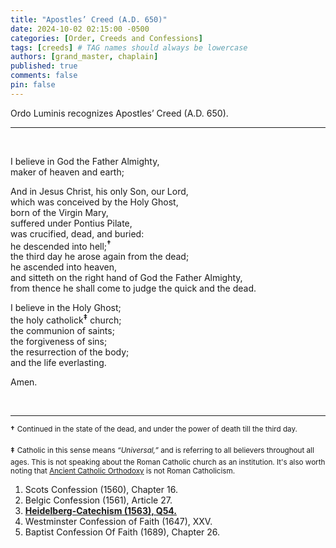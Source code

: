 ```yaml
---
title: "Apostles’ Creed (A.D. 650)"
date: 2024-10-02 02:15:00 -0500
categories: [Order, Creeds and Confessions]
tags: [creeds] # TAG names should always be lowercase
authors: [grand_master, chaplain]
published: true
comments: false
pin: false
---
```


Ordo Luminis recognizes Apostles’ Creed (A.D. 650).

---

<br>

I believe in God the Father Almighty,<br>
maker of heaven and earth;<br>

And in Jesus Christ, his only Son, our Lord,<br>
which was conceived by the Holy Ghost,<br>
born of the Virgin Mary,<br>
suffered under Pontius Pilate,<br>
was crucified, dead, and buried:<br>
he descended into hell;<sup style="font-weight:bold;">†</sup><br>
the third day he arose again from the dead;<br>
he ascended into heaven,<br>
and sitteth on the right hand of God the Father Almighty,<br>
from thence he shall come to judge the quick and the dead.<br>

I believe in the Holy Ghost;<br>
the holy catholick<sup style="font-weight:bold;">‡</sup> church;<br>
the communion of saints;<br>
the forgiveness of sins;<br>
the resurrection of the body;<br>
and the life everlasting.

Amen.

<br>

---

<sup style="font-weight:bold;">†</sup> <sup> Continued in the state of the dead, and under the power of death till the third day.</sup>

<sup style="font-weight:bold;">‡</sup> <sup>Catholic in this sense means *&ldquo;Universal,&rdquo;* and is referring to all believers throughout all ages. This is not speaking about the Roman Catholic church as an institution. It's also worth noting that [Ancient Catholic Orthodoxy](https://www.crossway.org/articles/10-things-you-should-know-about-reformed-theology-2/) is not Roman Catholicism.</sup>

1. Scots Confession (1560), Chapter 16.
2. Belgic Confession (1561), Article 27.
3. [**Heidelberg-Catechism (1563), Q54.**](https://ordoluminis.com/posts/heidelberg-catechism-1563/#Q54)
4. Westminster Confession of Faith (1647), XXV.
5. Baptist Confession Of Faith (1689), Chapter 26.

<script>
    var refTagger = {
        settings: {
            bibleVersion: 'ESV',
            tooltipStyle: 'dark'
        }
    };

    (function(d, t) {
        var n=d.querySelector('[nonce]');
        refTagger.settings.nonce = n && (n.nonce||n.getAttribute('nonce'));
        var g = d.createElement(t), s = d.getElementsByTagName(t)[0];
        g.src = 'https://api.reftagger.com/v2/RefTagger.js';
        g.nonce = refTagger.settings.nonce;
        s.parentNode.insertBefore(g, s);
    }(document, 'script'));
</script>
